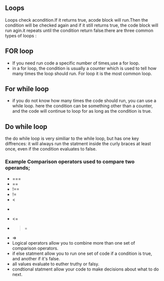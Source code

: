 ## Loops
 Loops check acondition.If it returns true, acode block will run.Then the condition will be checked again and if it still returns true, the code block will run agin.it repeats until the condition return false.there are three common types of loops :
  ## FOR loop
 - If you need run code a specific number of times,use a for loop.
 - in a for loop, the condition is usually a counter which is used to tell how many times the loop should run. For loop it is the most common loop.
  ## For while loop
  - if you do not know how many times the code should run, you can use a while loop. here the condition can be something other than a counter, and the code will continue to loop for as long as the condition is true.
  ## Do while loop
   the do while loop is very similiar to the while loop, but has one key diffrences: it will always run the statment inside the curly braces at least once, even if the condition evaluates to false.
 ### Example  Comparison operators used to compare two operands;
- ===
- ==
- !==
- !=
- <
- >
- <=
- >=
- =>
- Logical operators allow you to combine more than one set of comparison operators.
- if else statment allow you to run one set of code if a condition is true, and another if it's false.
- all values evaluate to euther truthy or falsy.
- condtional statment allow your code to make decisions about what to do next. 


 
